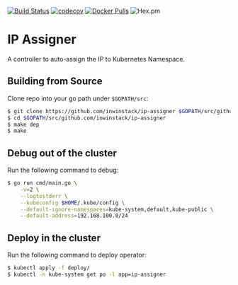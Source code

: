 [![Build Status](https://travis-ci.org/inwinstack/ip-assigner.svg?branch=master)](https://travis-ci.org/inwinstack/ip-assigner) [![codecov](https://codecov.io/gh/inwinstack/ip-assigner/branch/master/graph/badge.svg)](https://codecov.io/gh/inwinstack/ip-assigner) [![Docker Pulls](https://img.shields.io/docker/pulls/inwinstack/ip-assigner.svg)](https://hub.docker.com/r/inwinstack/ip-assigner/) ![Hex.pm](https://img.shields.io/hexpm/l/plug.svg)

# IP Assigner
A controller to auto-assign the IP to Kubernetes Namespace.

## Building from Source
Clone repo into your go path under `$GOPATH/src`:
```sh
$ git clone https://github.com/inwinstack/ip-assigner $GOPATH/src/github.com/inwinstack/ip-assigner
$ cd $GOPATH/src/github.com/inwinstack/ip-assigner
$ make dep
$ make
```

## Debug out of the cluster
Run the following command to debug:
```sh
$ go run cmd/main.go \
    -v=2 \
    --logtostderr \
    --kubeconfig $HOME/.kube/config \
    --default-ignore-namespaces=kube-system,default,kube-public \
    --default-address=192.168.100.0/24 
```

## Deploy in the cluster
Run the following command to deploy operator:
```sh
$ kubectl apply -f deploy/
$ kubectl -n kube-system get po -l app=ip-assigner
```
